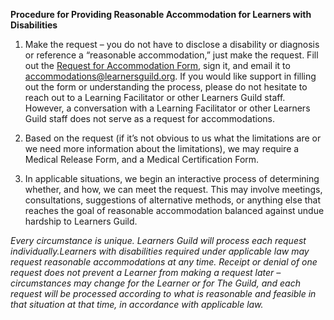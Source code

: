 **Procedure for Providing Reasonable Accommodation for Learners with Disabilities**


1. Make the request – you do not have to disclose a disability or diagnosis or reference a “reasonable accommodation,” just make the request. Fill out the [Request for Accommodation Form](https://drive.google.com/drive/folders/0B5hLsmJLYceldHU3ZjMtcmx6VG8), sign it, and email it to accommodations@learnersguild.org. If you would like support in filling out the form or understanding the process, please do not hesitate to reach out to a Learning Facilitator or other Learners Guild staff. However, a conversation with a Learning Facilitator or other Learners Guild staff does not serve as a request for accommodations.

2. Based on the request (if it’s not obvious to us what the limitations are or we need more information about the limitations), we may require a Medical Release Form, and a Medical Certification Form.

3. In applicable situations, we begin an interactive process of determining whether, and how, we can meet the request. This may involve meetings, consultations, suggestions of alternative methods, or anything else that reaches the goal of reasonable accommodation balanced against undue hardship to Learners Guild.


*Every circumstance is unique. Learners Guild will process each request individually.Learners with disabilities required under applicable law may request reasonable accommodations at any time. Receipt or denial of one request does not prevent a Learner from making a request later – circumstances may change for the Learner or for The Guild, and each request will be processed according to what is reasonable and feasible in that situation at that time, in accordance with applicable law.*
